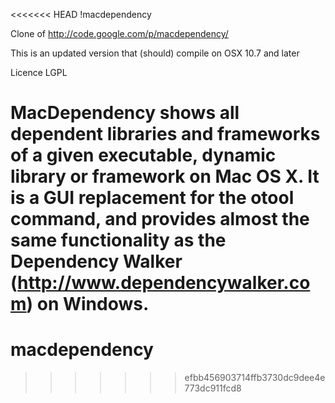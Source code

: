 <<<<<<< HEAD
!macdependency

Clone of http://code.google.com/p/macdependency/

This is an updated version that (should) compile on OSX 10.7 and later

Licence LGPL

MacDependency shows all dependent libraries and frameworks of a given executable, dynamic library or framework on Mac OS X. It is a GUI replacement for the otool command, and provides almost the same functionality as the Dependency Walker (http://www.dependencywalker.com) on Windows.
=======
macdependency
=============
>>>>>>> efbb456903714ffb3730dc9dee4e773dc911fcd8
